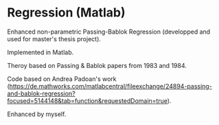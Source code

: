 # Regression (Matlab)
Enhanced non-parametric Passing-Bablok Regression (developped and used for master's thesis project).

Implemented in Matlab.

Theroy based on Passing & Bablok papers from 1983 and 1984.

Code based on Andrea Padoan's work (https://de.mathworks.com/matlabcentral/fileexchange/24894-passing-and-bablok-regression?focused=5144148&tab=function&requestedDomain=true).

Enhanced by myself.
